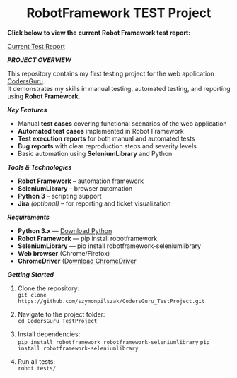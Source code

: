 <h1 align="center">RobotFramework TEST Project</h1>

**Click below to view the current Robot Framework test report:**

[Current Test Report](https://szymonpilszak.github.io/RobotFramework-Test-Project/Test_reports/report.html)



***PROJECT OVERVIEW***

This repository contains my first testing project for the web application [CodersGuru](https://tester.codersguru.pl/).  
It demonstrates my skills in manual testing, automated testing, and reporting using **Robot Framework**.

***Key Features***
- Manual **test cases** covering functional scenarios of the web application
- **Automated test cases** implemented in Robot Framework
- **Test execution reports** for both manual and automated tests
- **Bug reports** with clear reproduction steps and severity levels
- Basic automation using **SeleniumLibrary** and Python


***Tools & Technologies***
- **Robot Framework** – automation framework
- **SeleniumLibrary** – browser automation
- **Python 3** – scripting support
- **Jira** *(optional)* – for reporting and ticket visualization

***Requirements***
- **Python 3.x** — [Download Python](https://www.python.org/downloads/)
- **Robot Framework** — pip install robotframework
- **SeleniumLibrary** — pip install robotframework-seleniumlibrary
- **Web browser** (Chrome/Firefox)
- **ChromeDriver** ([Download ChromeDriver](https://googlechromelabs.github.io/chrome-for-testing/#stable) 

***Getting Started***
1. Clone the repository:  
   `git clone https://github.com/szymonpilszak/CodersGuru_TestProject.git`
2. Navigate to the project folder:  
   `cd CodersGuru_TestProject`
3. Install dependencies:  
   `pip install robotframework robotframework-seleniumlibrary`
   `pip install robotframework-seleniumlibrary`
   
5. Run all tests:  
   `robot tests/`  

